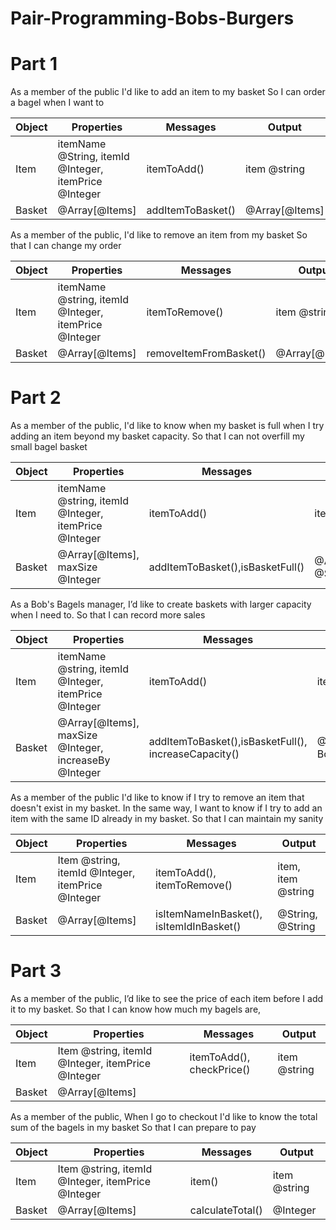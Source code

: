 # Pair-Programming-Bobs-Burgers

# Part 1
As a member of the public
I'd like to add an item to my basket
So I can order a bagel when I want to

| Object      | Properties                                        | Messages         |Output         |
| ----------- | --------------------------------------------------| ---------------- | --------------|
| Item        | itemName @String, itemId @Integer, itemPrice @Integer | itemToAdd()      | item @string  |
| Basket      | @Array[@Items]                                    | addItemToBasket()| @Array[@Items]|





As a member of the public,
I'd like to remove an item from my basket
So that I can change my order

| Object      | Properties                                        | Messages              |Output         |
| ----------- | --------------------------------------------------| --------------------- | --------------|
| Item        | itemName @string, itemId @Integer, itemPrice @Integer | itemToRemove()        | item @string  |
| Basket      | @Array[@Items]                                    | removeItemFromBasket()| @Array[@Items]|






# Part 2
As a member of the public,
I'd like to know when my basket is full when I try adding an item beyond my basket capacity.
So that I can not overfill my small bagel basket

| Object      | Properties                                        | Messages                         |Output                        |
| ----------- | --------------------------------------------------| -------------------------------- | -----------------------------|
| Item        | itemName @string, itemId @Integer, itemPrice @Integer | itemToAdd()                      | item @string                 |
| Basket      | @Array[@Items], maxSize @Integer                  | addItemToBasket(),isBasketFull() | @Array[@Items], @String      |



As a Bob's Bagels manager,
I’d like to create baskets with larger capacity when I need to.
So that I can record more sales

| Object  | Properties                                            | Messages                                             |Output                                 |
| --------| ------------------------------------------------------| ---------------------------------------------------- | --------------------------------------|
| Item    | itemName @string, itemId @Integer, itemPrice @Integer     | itemToAdd()                                      | item @string                          |
| Basket  | @Array[@Items], maxSize @Integer, increaseBy @Integer | addItemToBasket(),isBasketFull(), increaseCapacity() | @Array[@Items],Boolean, Boolean       |



As a member of the public
I'd like to know if I try to remove an item that doesn't exist in my basket. In the same way, I want to know if I try to add an item with the same ID already in my basket.
So that I can maintain my sanity

| Object      | Properties                                        | Messages                                    |Output                                 |
| ----------- | --------------------------------------------------| --------------------------------------------| --------------------------------------|
| Item        | Item @string, itemId @Integer, itemPrice @Integer | itemToAdd(), itemToRemove()                 | item, item @string                    |
| Basket      | @Array[@Items]                                    | isItemNameInBasket(), isItemIdInBasket()    | @String, @String                      |



# Part 3
As a member of the public,
I’d like to see the price of each item before I add it to my basket.
So that I can know how much my bagels are,

| Object      | Properties                                            | Messages                         |Output                        |
| ----------- | ------------------------------------------------------| ---------------------------------| -----------------------------|
| Item        | Item @string, itemId @Integer, itemPrice @Integer     | itemToAdd(), checkPrice()        | item @string                 |
| Basket      | @Array[@Items]                                        |                                  |                              |






As a member of the public,
When I go to checkout I'd like to know the total sum of the bagels in my basket
So that I can prepare to pay

| Object      | Properties                                       | Messages                |Output                  |
| ----------- | -------------------------------------------------| ------------------------| -----------------------|
| Item        | Item @string, itemId @Integer, itemPrice @Integer     | item()                  | item @string           |
| Basket      | @Array[@Items]                                        | calculateTotal()        | @Integer               |
